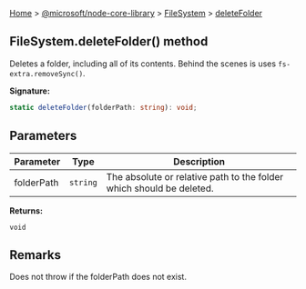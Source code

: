 [Home](./index) &gt; [@microsoft/node-core-library](./node-core-library.md) &gt; [FileSystem](./node-core-library.filesystem.md) &gt; [deleteFolder](./node-core-library.filesystem.deletefolder.md)

## FileSystem.deleteFolder() method

Deletes a folder, including all of its contents. Behind the scenes is uses `fs-extra.removeSync()`<!-- -->.

<b>Signature:</b>

```typescript
static deleteFolder(folderPath: string): void;
```

## Parameters

|  Parameter | Type | Description |
|  --- | --- | --- |
|  folderPath | `string` | The absolute or relative path to the folder which should be deleted. |

<b>Returns:</b>

`void`

## Remarks

Does not throw if the folderPath does not exist.

